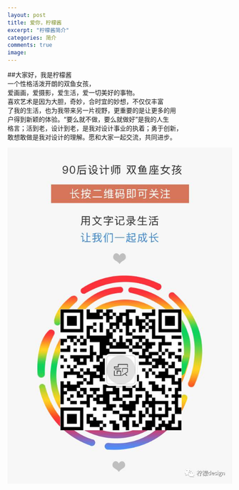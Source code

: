 ```yaml
---
layout: post
title: 爱你，柠檬酱
excerpt: "柠檬酱简介"
categories: 简介
comments: true
image:
---
```


##大家好，我是柠檬酱  
一个性格活泼开朗的双鱼女孩，  
爱画画，爱摄影，爱生活，爱一切美好的事物。  
喜欢艺术是因为大胆，奇妙，合时宜的妙想，不仅仅丰富  
了我的生活，也为我带来另一片视野，更重要的是让更多的用  
户得到新颖的体验。“要么就不做，要么就做好”是我的人生  
格言；活到老，设计到老，是我对设计事业的执着；勇于创新，  
敢想敢做是我对设计的理解。愿和大家一起交流，共同进步。  

![](https://github.com/LoveLemonDesign/LoveLemonDesign.github.io/raw/master/_posts/images/LemonDesign.jpg)
